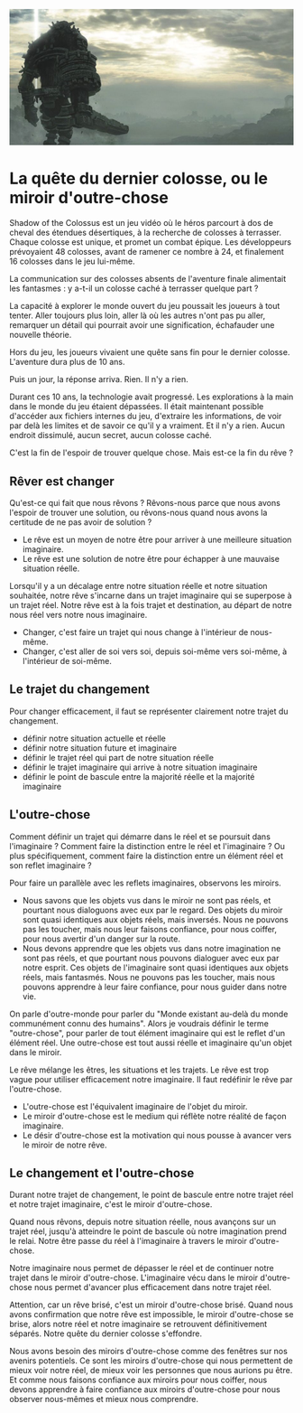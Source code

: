 ![](image/colossus.png)

# La quête du dernier colosse, ou le miroir d'outre-chose

Shadow of the Colossus est un jeu vidéo où le héros parcourt à dos de cheval des étendues désertiques, à la recherche de colosses à terrasser. Chaque colosse est unique, et promet un combat épique. Les développeurs prévoyaient 48 colosses, avant de ramener ce nombre à 24, et finalement 16 colosses dans le jeu lui-même.

La communication sur des colosses absents de l'aventure finale alimentait les fantasmes : y a-t-il un colosse caché à terrasser quelque part ?

La capacité à explorer le monde ouvert du jeu poussait les joueurs à tout tenter. Aller toujours plus loin, aller là où les autres n'ont pas pu aller, remarquer un détail qui pourrait avoir une signification, échafauder une nouvelle théorie.

Hors du jeu, les joueurs vivaient une quête sans fin pour le dernier colosse. L'aventure dura plus de 10 ans.

Puis un jour, la réponse arriva. Rien. Il n'y a rien.

Durant ces 10 ans, la technologie avait progressé. Les explorations à la main dans le monde du jeu étaient dépassées. Il était maintenant possible d'accéder aux fichiers internes du jeu, d'extraire les informations, de voir par delà les limites et de savoir ce qu'il y a vraiment. Et il n'y a rien. Aucun endroit dissimulé, aucun secret, aucun colosse caché.

C'est la fin de l'espoir de trouver quelque chose. Mais est-ce la fin du rêve ?

## Rêver est changer

Qu'est-ce qui fait que nous rêvons ? Rêvons-nous parce que nous avons l'espoir de trouver une solution, ou rêvons-nous quand nous avons la certitude de ne pas avoir de solution ?

* Le rêve est un moyen de notre être pour arriver à une meilleure situation imaginaire.
* Le rêve est une solution de notre être pour échapper à une mauvaise situation réelle.

Lorsqu'il y a un décalage entre notre situation réelle et notre situation souhaitée, notre rêve s'incarne dans un trajet imaginaire qui se superpose à un trajet réel.
Notre rêve est à la fois trajet et destination, au départ de notre nous réel vers notre nous imaginaire.

* Changer, c'est faire un trajet qui nous change à l'intérieur de nous-même.
* Changer, c'est aller de soi vers soi, depuis soi-même vers soi-même, à l'intérieur de soi-même.

## Le trajet du changement

Pour changer efficacement, il faut se représenter clairement notre trajet du changement.
* définir notre situation actuelle et réelle
* définir notre situation future et imaginaire
* définir le trajet réel qui part de notre situation réelle
* définir le trajet imaginaire qui arrive à notre situation imaginaire
* définir le point de bascule entre la majorité réelle et la majorité imaginaire

## L'outre-chose

Comment définir un trajet qui démarre dans le réel et se poursuit dans l'imaginaire ? Comment faire la distinction entre le réel et l'imaginaire ? Ou plus spécifiquement, comment faire la distinction entre un élément réel et son reflet imaginaire ?

Pour faire un parallèle avec les reflets imaginaires, observons les miroirs.

* Nous savons que les objets vus dans le miroir ne sont pas réels, et pourtant nous dialoguons avec eux par le regard. Des objets du miroir sont quasi identiques aux objets réels, mais inversés. Nous ne pouvons pas les toucher, mais nous leur faisons confiance, pour nous coiffer, pour nous avertir d'un danger sur la route.
* Nous devons apprendre que les objets vus dans notre imagination ne sont pas réels, et que pourtant nous pouvons dialoguer avec eux par notre esprit. Ces objets de l'imaginaire sont quasi identiques aux objets réels, mais fantasmés. Nous ne pouvons pas les toucher, mais nous pouvons apprendre à leur faire confiance, pour nous guider dans notre vie.

On parle d'outre-monde pour parler du "Monde existant au-delà du monde communément connu des humains". Alors je voudrais définir le terme "outre-chose", pour parler de tout élément imaginaire qui est le reflet d'un élément réel. Une outre-chose est tout aussi réelle et imaginaire qu'un objet dans le miroir.

Le rêve mélange les êtres, les situations et les trajets. Le rêve est trop vague pour utiliser efficacement notre imaginaire. Il faut redéfinir le rêve par l'outre-chose.

* L'outre-chose est l'équivalent imaginaire de l'objet du miroir.
* Le miroir d'outre-chose est le medium qui réflète notre réalité de façon imaginaire.
* Le désir d'outre-chose est la motivation qui nous pousse à avancer vers le miroir de notre rêve.

## Le changement et l'outre-chose

Durant notre trajet de changement, le point de bascule entre notre trajet réel et notre trajet imaginaire, c'est le miroir d'outre-chose.

Quand nous rêvons, depuis notre situation réelle, nous avançons sur un trajet réel, jusqu'à atteindre le point de bascule où notre imagination prend le relai. Notre être passe du réel à l'imaginaire à travers le miroir d'outre-chose.

Notre imaginaire nous permet de dépasser le réel et de continuer notre trajet dans le miroir d'outre-chose. L'imaginaire vécu dans le miroir d'outre-chose nous permet d'avancer plus efficacement dans notre trajet réel.

Attention, car un rêve brisé, c'est un miroir d'outre-chose brisé. Quand nous avons confirmation que notre rêve est impossible, le miroir d'outre-chose se brise, alors notre réel et notre imaginaire se retrouvent définitivement séparés. Notre quête du dernier colosse s'effondre.

Nous avons besoin des miroirs d'outre-chose comme des fenêtres sur nos avenirs potentiels. Ce sont les miroirs d'outre-chose qui nous permettent de mieux voir notre réel, de mieux voir les personnes que nous aurions pu être.
Et comme nous faisons confiance aux miroirs pour nous coiffer, nous devons apprendre à faire confiance aux miroirs d'outre-chose pour nous observer nous-mêmes et mieux nous comprendre.
